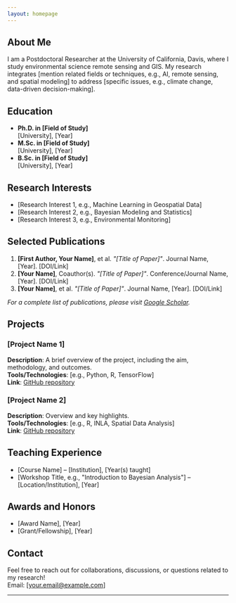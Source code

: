```yaml
---
layout: homepage
---
```


## About Me
I am a Postdoctoral Researcher at the University of California, Davis, where I study environmental science remote sensing and GIS. My research integrates [mention related fields or techniques, e.g., AI, remote sensing, and spatial modeling] to address [specific issues, e.g., climate change, data-driven decision-making].

## Education
- **Ph.D. in [Field of Study]**  
  [University], [Year]
- **M.Sc. in [Field of Study]**  
  [University], [Year]
- **B.Sc. in [Field of Study]**  
  [University], [Year]

## Research Interests
- [Research Interest 1, e.g., Machine Learning in Geospatial Data]
- [Research Interest 2, e.g., Bayesian Modeling and Statistics]
- [Research Interest 3, e.g., Environmental Monitoring]

## Selected Publications
1. **[First Author, Your Name]**, et al. *"[Title of Paper]"*. Journal Name, [Year]. [DOI/Link]
2. **[Your Name]**, Coauthor(s). *"[Title of Paper]"*. Conference/Journal Name, [Year]. [DOI/Link]
3. **[Your Name]**, et al. *"[Title of Paper]"*. Journal Name, [Year]. [DOI/Link]

_For a complete list of publications, please visit [Google Scholar](https://scholar.google.com/citations?user=YourProfileID)._

## Projects
### [Project Name 1]
**Description**: A brief overview of the project, including the aim, methodology, and outcomes.  
**Tools/Technologies**: [e.g., Python, R, TensorFlow]  
**Link**: [GitHub repository](https://github.com/YourGitHubUsername/ProjectName)

### [Project Name 2]
**Description**: Overview and key highlights.  
**Tools/Technologies**: [e.g., R, INLA, Spatial Data Analysis]  
**Link**: [GitHub repository](https://github.com/YourGitHubUsername/ProjectName)

## Teaching Experience
- [Course Name] – [Institution], [Year(s) taught]
- [Workshop Title, e.g., "Introduction to Bayesian Analysis"] – [Location/Institution], [Year]

## Awards and Honors
- [Award Name], [Year]
- [Grant/Fellowship], [Year]

## Contact
Feel free to reach out for collaborations, discussions, or questions related to my research!  
Email: [your.email@example.com]

---
